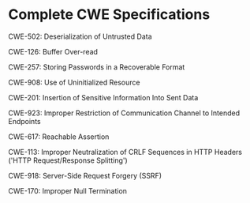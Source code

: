 

# Complete CWE Specifications

CWE-502: Deserialization of Untrusted Data

CWE-126: Buffer Over-read

CWE-257: Storing Passwords in a Recoverable Format

CWE-908: Use of Uninitialized Resource

CWE-201: Insertion of Sensitive Information Into Sent Data

CWE-923: Improper Restriction of Communication Channel to Intended Endpoints

CWE-617: Reachable Assertion

CWE-113: Improper Neutralization of CRLF Sequences in HTTP Headers ('HTTP Request/Response Splitting')

CWE-918: Server-Side Request Forgery (SSRF)

CWE-170: Improper Null Termination